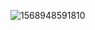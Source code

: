 ![1568948591810](../img/%5CUsers%5CE%5CAppData%5CRoaming%5CTypora%5Ctypora-user-images%5C1568948591810.png)
